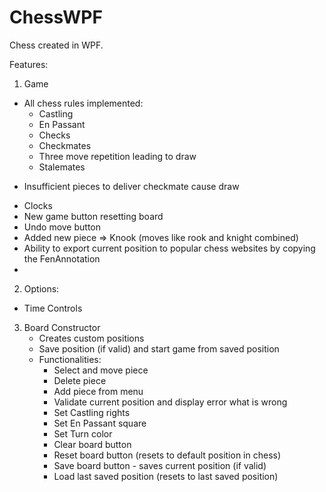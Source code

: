 # ChessWPF

Chess created in WPF.

Features:
1. Game
  - All chess rules implemented:
    + Castling
    + En Passant
    + Checks
    + Checkmates
    + Three move repetition leading to draw
    + Stalemates
  + Insufficient pieces to deliver checkmate cause draw
  - Clocks
  - New game button resetting board
  - Undo move button
  - Added new piece => Knook (moves like rook and knight combined)
  - Ability to export current position to popular chess websites by copying the FenAnnotation
  - 
2. Options:
  - Time Controls

3. Board Constructor
   - Creates custom positions
   - Save position (if valid) and start game from saved position
   - Functionalities:
     + Select and move piece
     + Delete piece
     + Add piece from menu
     + Validate current position and display error what is wrong
     + Set Castling rights
     + Set En Passant square
     + Set Turn color
     + Clear board button
     + Reset board button (resets to default position in chess)
     + Save board button - saves current position (if valid)
     + Load last saved position (resets to last saved position)
